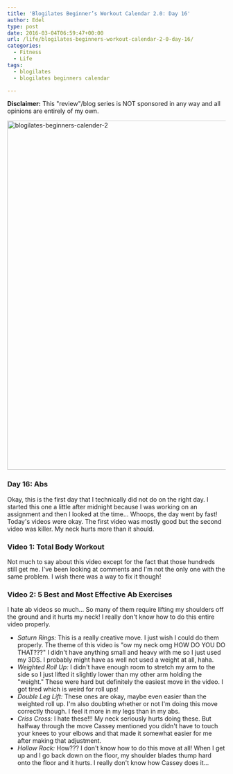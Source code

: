 ```yaml
---
title: 'Blogilates Beginner’s Workout Calendar 2.0: Day 16'
author: Edel
type: post
date: 2016-03-04T06:59:47+00:00
url: /life/blogilates-beginners-workout-calendar-2-0-day-16/
categories:
  - Fitness
  - Life
tags:
  - blogilates
  - blogilates beginners calendar

---
```

**Disclaimer:** This "review"/blog series is NOT sponsored in any way and all opinions are entirely of my own.

<a href="http://scattered.me/wp-content/uploads/2016/02/blogilates-beginners-calender-2.png" rel="attachment wp-att-11076"><img src="http://scattered.me/wp-content/uploads/2016/02/blogilates-beginners-calender-2-1024x806.png" alt="blogilates-beginners-calender-2" width="1024" height="806" class="alignnone size-large wp-image-11076" srcset="http://erzadel.net/blog/wp-content/uploads/2016/02/blogilates-beginners-calender-2-1024x806.png 1024w, http://erzadel.net/blog/wp-content/uploads/2016/02/blogilates-beginners-calender-2-300x236.png 300w, http://erzadel.net/blog/wp-content/uploads/2016/02/blogilates-beginners-calender-2-768x604.png 768w" sizes="(max-width: 1024px) 100vw, 1024px" /></a>

### Day 16: Abs

Okay, this is the first day that I technically did not do on the right day. I started this one a little after midnight because I was working on an assignment and then I looked at the time... Whoops, the day went by fast! Today's videos were okay. The first video was mostly good but the second video was killer. My neck hurts more than it should.

### Video 1: Total Body Workout

Not much to say about this video except for the fact that those hundreds still get me. I've been looking at comments and I'm not the only one with the same problem. I wish there was a way to fix it though!

<div class="flex-video">
</div>

### Video 2: 5 Best and Most Effective Ab Exercises

I hate ab videos so much... So many of them require lifting my shoulders off the ground and it hurts my neck! I really don't know how to do this entire video properly. 

<div class="flex-video">
</div>

  * _Saturn Rings:_ This is a really creative move. I just wish I could do them properly. The theme of this video is "ow my neck omg HOW DO YOU DO THAT???" I didn't have anything small and heavy with me so I just used my 3DS. I probably might have as well not used a weight at all, haha.
  * _Weighted Roll Up:_ I didn't have enough room to stretch my arm to the side so I just lifted it slightly lower than my other arm holding the "weight." These were hard but definitely the easiest move in the video. I got tired which is weird for roll ups!
  * _Double Leg Lift:_ These ones are okay, maybe even easier than the weighted roll up. I'm also doubting whether or not I'm doing this move correctly though. I feel it more in my legs than in my abs.
  * _Criss Cross:_ I hate these!!! My neck seriously hurts doing these. But halfway through the move Cassey mentioned you didn't have to touch your knees to your elbows and that made it somewhat easier for me after making that adjustment.
  * _Hollow Rock:_ How??? I don't know how to do this move at all! When I get up and I go back down on the floor, my shoulder blades thump hard onto the floor and it hurts. I really don't know how Cassey does it...


